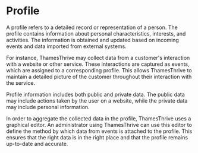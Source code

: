# Profile

A profile refers to a detailed record or representation of a person. The profile contains information about personal
characteristics, interests, and activities. The information is obtained and updated based on incoming events and data
imported from external systems.

For instance, ThamesThrive may collect data from a customer's interaction with a website or other service. These
interactions are captured as events, which are assigned to a corresponding profile. This allows ThamesThrive to maintain a
detailed picture of the customer throughout their interaction with the service.

Profile information includes both public and private data. The public data may include actions taken by the user on a
website, while the private data may include personal information.

In order to aggregate the collected data in the profile, ThamesThrive uses a graphical editor. An administrator using
ThamesThrive can use this editor to define the method by which data from events is attached to the profile. This ensures
that the right data is in the right place and that the profile remains up-to-date and accurate.

